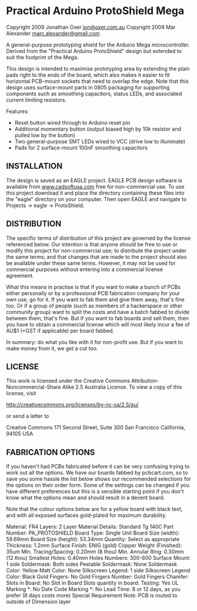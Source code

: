 Practical Arduino ProtoShield Mega
==================================
Copyright 2009 Jonathan Oxer <jon@oxer.com.au>
Copyright 2009 Mar Alexander <marc.alexander@gmail.com>

A general-purpose prototyping shield for the Arduino Mega
microcontroller. Derived from the "Practical Arduino ProtoShield"
design but extended to suit the footprint of the Mega.

This design is intended to maximise prototyping area by extending the
plain pads right to the ends of the board, which also makes it easier
to fit horizontal PCB-mount sockets that need to overlap the edge. Note
that this design uses surface-mount parts in 0805 packaging for
supporting components such as smoothing capacitors, status LEDs, and
associated current limiting resistors.

Features:
 * Reset button wired through to Arduino reset pin
 * Additional momentary button (output biased high by 10k resistor and
   pulled low by the button)
 * Two general-purpose SMT LEDs wired to VCC (drive low to illuminate)
 * Pads for 2 surface-mount 100nF smoothing capacitors


INSTALLATION
------------
The design is saved as an EAGLE project. EAGLE PCB design software is
available from www.cadsoftusa.com free for non-commercial use. To use
this project download it and place the directory containing these files
into the "eagle" directory on your computer. Then open EAGLE and
navigate to Projects -> eagle -> ProtoShield.


DISTRIBUTION
------------
The specific terms of distribution of this project are governed by the
license referenced below. Our intention is that anyone should be free
to use or modify this project for non-commercial use; to distribute the
project under the same terms; and that changes that are made to the
project should also be available under these same terms. However, it may
not be used for commercial purposes without entering into a commercial
license agreement.

What this means in practise is that if you want to make a bunch of PCBs
either personally or by a professional PCB fabrication company for your
own use, go for it. If you want to fab them and give them away, that's
fine too. Or if a group of people (such as members of a hackerspace or
other community group) want to split the costs and have a batch fabbed
to divide between them, that's fine. But if you want to fab boards and
sell them, then you have to obtain a commercial license which will most
likely incur a fee of AU$1 (+GST if applicable) per board fabbed.

In summary: do what you like with it for non-profit use. But if you want
to make money from it, we get a cut too.


LICENSE
-------
This work is licensed under the Creative Commons Attribution-
Noncommercial-Share Alike 2.5 Australia License. To view a copy of this
license, visit

  http://creativecommons.org/licenses/by-nc-sa/2.5/au/

or send a letter to

  Creative Commons
  171 Second Street, Suite 300
  San Francisco
  California, 94105
  USA


FABRICATION OPTIONS
-------------------
If you haven't had PCBs fabricated before it can be very confusing
trying to work out all the options. We have our boards fabbed by
pcbcart.com, so to save you some hassle the list below shows our
recommended selections for the options on their order form. Some of the
settings can be changed if you have different preferences but this is a
sensible starting point if you don't know what the options mean and
should result in a decent board.

Note that the colour options below are for a yellow board with black
text, and with all exposed surfaces gold-plated for maximum durability.

Material:                 FR4
Layers:                   2 Layer
Material Details:         Standard Tg 140C
Part Number:              PA_PROTOSHIELD
Board Type:               Single Unit
Board Size (width):       59.69mm
Board Size (height):      53.34mm
Quantity:                 Select as appropriate
Thickness:                1.2mm
Surface Finish:           ENIG (gold)
Copper Weight (Finished): 35um
Min. Tracing/Spacing:     0.20mm    (8 thou)
Min. Annular Ring:        0.30mm    (12 thou)
Smallest Holes:           0.40mm
Holes Numbers:            300-600
Surface Mount:            1 side
Soldermask:               Both sides
Peelable Soldermask:      None
Soldermask Color:         Yellow
Matt Color:               None
Silkscreen Legend:        1 side
Silkscreen Legend Color:  Black
Gold Fingers:             No
Gold Fingers Number:
Gold Fingers Chamfer:
Slots in Board:           No Slot in Board
Slots quantity in board:
Testing:                  Yes
UL Marking *:             No
Date Code Marking *:      No
Lead Time:                8 or 12 days, as you prefer (8 days costs more)
Special Requirement Note: PCB is routed to outside of Dimension layer
